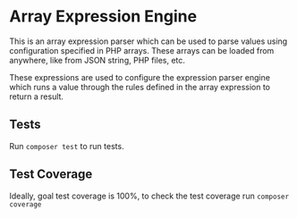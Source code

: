 # Array Expression Engine

This is an array expression parser which can be used to parse values using
configuration specified in PHP arrays. These arrays can be loaded from anywhere,
like from JSON string, PHP files, etc.

These expressions are used to configure the expression parser engine which
runs a value through the rules defined in the array expression to return a result.

## Tests

Run `composer test` to run tests.

## Test Coverage

Ideally, goal test coverage is 100%, to check the test coverage run `composer coverage`